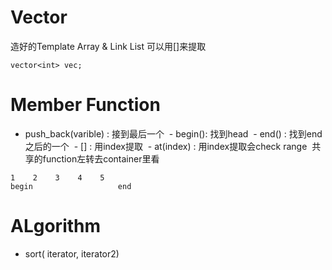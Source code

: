 # Vector

造好的Template Array & Link List 可以用[]来提取

```
vector<int> vec;
```

# Member Function

  - push_back(varible) : 接到最后一个
  - begin(): 找到head
  - end() : 找到end之后的一个
  - [] : 用index提取
  - at(index) : 用index提取会check range
  共享的function左转去container里看
 ```
 1    2    3    4    5 
begin                   end
 ```

# ALgorithm

- sort( iterator, iterator2)
